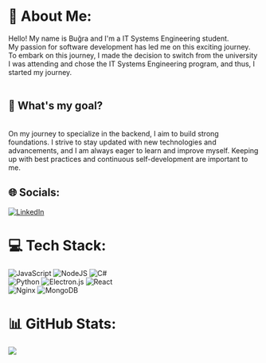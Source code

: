 # 🧑 About Me:
Hello! My name is Buğra and I'm a IT Systems Engineering student. <br>My passion for software development has led me on this exciting journey. <br>To embark on this journey, I made the decision to switch from the university I was attending and chose the IT Systems Engineering program, and thus, I started my journey.<br><br>

## 🎯 What's my goal?
<br>On my journey to specialize in the backend, I aim to build strong foundations. I strive to stay updated with new technologies and advancements, and I am always eager to learn and improve myself. Keeping up with best practices and continuous self-development are important to me.<br>

## 🌐 Socials:
[![LinkedIn](https://img.shields.io/badge/LinkedIn-%230077B5.svg?logo=linkedin&logoColor=white)](https://linkedin.com/in/bugrayaktiyol) 

# 💻 Tech Stack:

![JavaScript](https://img.shields.io/badge/javascript-%23323330.svg?style=for-the-badge&logo=javascript&logoColor=%23F7DF1E)
![NodeJS](https://img.shields.io/badge/node.js-6DA55F?style=for-the-badge&logo=node.js&logoColor=white) 
![C#](https://img.shields.io/badge/c%23-%23239120.svg?style=for-the-badge&logo=c-sharp&logoColor=white)<br>
![Python](https://img.shields.io/badge/python-3670A0?style=for-the-badge&logo=python&logoColor=ffdd54)
![Electron.js](https://img.shields.io/badge/Electron-191970?style=for-the-badge&logo=Electron&logoColor=white)
![React](https://img.shields.io/badge/react-%2320232a.svg?style=for-the-badge&logo=react&logoColor=%2361DAFB)<br>
![Nginx](https://img.shields.io/badge/nginx-%23009639.svg?style=for-the-badge&logo=nginx&logoColor=white)
![MongoDB](https://img.shields.io/badge/MongoDB-%234ea94b.svg?style=for-the-badge&logo=mongodb&logoColor=white) 
# 📊 GitHub Stats:
![](https://github-readme-stats.vercel.app/api/top-langs/?username=bugrayaktiyol&theme=vue-dark&hide_border=false&include_all_commits=false&count_private=false&layout=compact)
